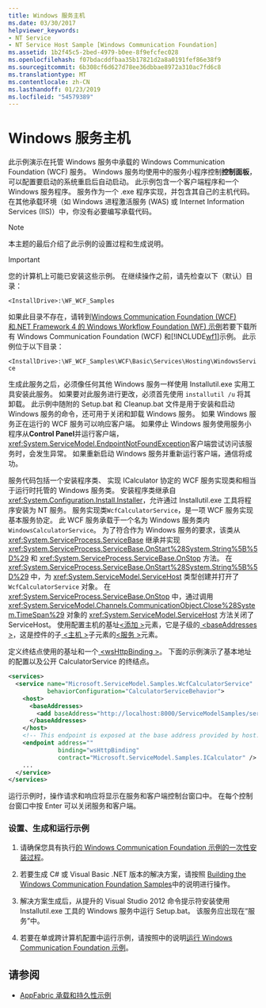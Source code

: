 ```yaml
---
title: Windows 服务主机
ms.date: 03/30/2017
helpviewer_keywords:
- NT Service
- NT Service Host Sample [Windows Communication Foundation]
ms.assetid: 1b2f45c5-2bed-4979-b0ee-8f9efcfec028
ms.openlocfilehash: f07bdacddfbaa35b17821d2a8a0191fef86e38f9
ms.sourcegitcommit: 6b308cf6d627d78ee36dbbae8972a310ac7fd6c8
ms.translationtype: MT
ms.contentlocale: zh-CN
ms.lasthandoff: 01/23/2019
ms.locfileid: "54579389"
---
```

# <a name="windows-service-host"></a>Windows 服务主机
此示例演示在托管 Windows 服务中承载的 Windows Communication Foundation (WCF) 服务。 Windows 服务均使用中的服务小程序控制**控制面板**，可以配置要启动的系统重启后自动启动。 此示例包含一个客户端程序和一个 Windows 服务程序。 服务作为一个 .exe 程序实现，并包含其自己的主机代码。 在其他承载环境（如 Windows 进程激活服务 (WAS) 或 Internet Information Services (IIS)）中，你没有必要编写承载代码。

> [!NOTE]
>  本主题的最后介绍了此示例的设置过程和生成说明。

> [!IMPORTANT]
>  您的计算机上可能已安装这些示例。 在继续操作之前，请先检查以下（默认）目录：  
>   
>  `<InstallDrive>:\WF_WCF_Samples`  
>   
>  如果此目录不存在，请转到[Windows Communication Foundation (WCF) 和.NET Framework 4 的 Windows Workflow Foundation (WF) 示例](https://go.microsoft.com/fwlink/?LinkId=150780)若要下载所有 Windows Communication Foundation (WCF) 和[!INCLUDE[wf1](../../../../includes/wf1-md.md)]示例。 此示例位于以下目录：  
>   
>  `<InstallDrive>:\WF_WCF_Samples\WCF\Basic\Services\Hosting\WindowsService`  
  
 生成此服务之后，必须像任何其他 Windows 服务一样使用 Installutil.exe 实用工具安装此服务。 如果要对此服务进行更改，必须首先使用 `installutil /u` 将其卸载。 此示例中随附的 Setup.bat 和 Cleanup.bat 文件是用于安装和启动 Windows 服务的命令，还可用于关闭和卸载 Windows 服务。 如果 Windows 服务正在运行的 WCF 服务可以响应客户端。 如果停止 Windows 服务使用服务小程序从**Control Panel**并运行客户端，<xref:System.ServiceModel.EndpointNotFoundException>客户端尝试访问该服务时，会发生异常。 如果重新启动 Windows 服务并重新运行客户端，通信将成功。  
  
 服务代码包括一个安装程序类、 实现 ICalculator 协定的 WCF 服务实现类和相当于运行时托管的 Windows 服务类。 安装程序类继承自 <xref:System.Configuration.Install.Installer>，允许通过 Installutil.exe 工具将程序安装为 NT 服务。 服务实现类`WcfCalculatorService`，是一项 WCF 服务实现基本服务协定。 此 WCF 服务承载于一个名为 Windows 服务类内`WindowsCalculatorService`。 为了符合作为 Windows 服务的要求，该类从 <xref:System.ServiceProcess.ServiceBase> 继承并实现 <xref:System.ServiceProcess.ServiceBase.OnStart%28System.String%5B%5D%29> 和 <xref:System.ServiceProcess.ServiceBase.OnStop> 方法。 在 <xref:System.ServiceProcess.ServiceBase.OnStart%28System.String%5B%5D%29> 中，为 <xref:System.ServiceModel.ServiceHost> 类型创建并打开了 `WcfCalculatorService` 对象。 在 <xref:System.ServiceProcess.ServiceBase.OnStop> 中，通过调用 <xref:System.ServiceModel.Channels.CommunicationObject.Close%28System.TimeSpan%29> 对象的 <xref:System.ServiceModel.ServiceHost> 方法关闭了 ServiceHost。 使用配置主机的基址[\<添加 >](../../../../docs/framework/configure-apps/file-schema/wcf/add-of-baseaddresses.md)元素，它是子级的[ \<baseAddresses >](../../../../docs/framework/configure-apps/file-schema/wcf/baseaddresses.md)，这是控件的子[ \<主机 >](../../../../docs/framework/configure-apps/file-schema/wcf/host.md)子元素的[\<服务 >](../../../../docs/framework/configure-apps/file-schema/wcf/service.md)元素。  
  
 定义终结点使用的基址和一个[ \<wsHttpBinding >](../../../../docs/framework/configure-apps/file-schema/wcf/wshttpbinding.md)。 下面的示例演示了基本地址的配置以及公开 CalculatorService 的终结点。  
  
```xml  
<services>  
  <service name="Microsoft.ServiceModel.Samples.WcfCalculatorService"  
           behaviorConfiguration="CalculatorServiceBehavior">  
    <host>  
      <baseAddresses>  
        <add baseAddress="http://localhost:8000/ServiceModelSamples/service"/>  
      </baseAddresses>  
    </host>  
    <!-- This endpoint is exposed at the base address provided by host: http://localhost:8000/ServiceModelSamples/service.  -->  
    <endpoint address=""  
              binding="wsHttpBinding"  
              contract="Microsoft.ServiceModel.Samples.ICalculator" />  
    ...  
  </service>  
</services>  
```  
  
 运行示例时，操作请求和响应将显示在服务和客户端控制台窗口中。 在每个控制台窗口中按 Enter 可以关闭服务和客户端。  
  
### <a name="to-set-up-build-and-run-the-sample"></a>设置、生成和运行示例  
  
1.  请确保您具有执行[的 Windows Communication Foundation 示例的一次性安装过程](../../../../docs/framework/wcf/samples/one-time-setup-procedure-for-the-wcf-samples.md)。  
  
2.  若要生成 C# 或 Visual Basic .NET 版本的解决方案，请按照 [Building the Windows Communication Foundation Samples](../../../../docs/framework/wcf/samples/building-the-samples.md)中的说明进行操作。  
  
3.  解决方案生成后，从提升的 Visual Studio 2012 命令提示符安装使用 Installutil.exe 工具的 Windows 服务中运行 Setup.bat。 该服务应出现在“服务”中。  
  
4.  若要在单或跨计算机配置中运行示例，请按照中的说明[运行 Windows Communication Foundation 示例](../../../../docs/framework/wcf/samples/running-the-samples.md)。  
  
## <a name="see-also"></a>请参阅
- [AppFabric 承载和持久性示例](https://go.microsoft.com/fwlink/?LinkId=193961)
